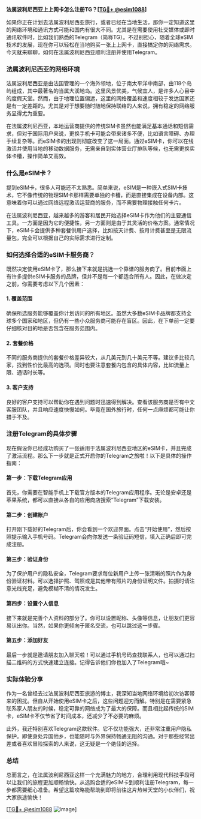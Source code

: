 **法属波利尼西亚上上网卡怎么注册TG？[[TG💪+ @esim1088](https://t.me/s/esim1088)]**

如果你正在计划去法属波利尼西亚旅行，或者已经在当地生活，那你一定知道这里的网络环境和通讯方式可能和国内有很大不同。尤其是在需要使用社交媒体或即时通讯软件时，比如我们熟悉的Telegram（简称TG）。不过别担心，随着全球eSIM技术的发展，现在你可以轻松在当地购买一张上上网卡，直接搞定你的网络需求。今天就来聊聊，如何在法属波利尼西亚顺利注册并使用Telegram。

### 法属波利尼西亚的网络环境

法属波利尼西亚是由法国管理的一个海外领地，位于南太平洋中南部，由118个岛屿组成，其中最著名的当属大溪地岛。这里风景优美，气候宜人，是许多人心目中的度假天堂。然而，由于地理位置偏远，这里的网络覆盖和速度相较于发达国家还是有一定差距的。尤其是对于想要随时随地保持联络的人来说，拥有稳定的网络服务显得尤为重要。

在法属波利尼西亚，本地运营商提供的传统SIM卡虽然也能满足基本通话和短信需求，但对于国际用户来说，更换手机卡可能会带来诸多不便，比如语言障碍、办理手续复杂等。而eSIM卡的出现则彻底改变了这一局面。通过eSIM卡，你可以在线激活并使用当地的移动数据服务，无需亲自到实体营业厅排队等候，也无需更换实体卡槽，操作简单又高效。

### 什么是eSIM卡？

提到eSIM卡，很多人可能还不太熟悉。简单来说，eSIM是一种嵌入式SIM卡技术，它不像传统的物理SIM卡那样需要单独的卡槽，而是直接集成在设备内部。这意味着你可以通过网络远程激活运营商的服务，而不需要物理接触任何卡片。

在法属波利尼西亚，越来越多的游客和居民开始选择eSIM卡作为他们的主要通信工具。一方面是因为它的便捷性，另一方面则是由于其灵活的价格方案。通常情况下，eSIM卡会提供多种套餐供用户选择，比如按天计费、按月计费甚至是无限流量包，完全可以根据自己的实际需求进行定制。

### 如何选择合适的eSIM卡服务商？

既然决定使用eSIM卡了，那么接下来就是挑选一个靠谱的服务商了。目前市面上有许多提供eSIM卡服务的品牌，但并不是每一个都适合所有人。因此，在做决定之前，你需要考虑以下几个因素：

#### 1. 覆盖范围
确保所选服务能够覆盖你计划访问的所有地区。虽然大多数eSIM卡品牌都支持全球多个国家和地区，但仍有一些小众服务商可能存在盲区。因此，在下单前一定要仔细核对目的地是否包含在服务范围内。

#### 2. 套餐价格
不同的服务商提供的套餐价格差异较大，从几美元到几十美元不等。建议多比较几家，找到性价比最高的选项。同时也要注意套餐内包含的具体内容，比如流量上限、通话时长等。

#### 3. 客户支持
良好的客户支持可以帮助你在遇到问题时迅速得到解决。查看该服务商是否有中文客服团队，并且响应速度快慢如何。毕竟在国外旅行时，任何一点麻烦都可能让你措手不及。

### 注册Telegram的具体步骤

现在假设你已经成功购买了一张适用于法属波利尼西亚地区的eSIM卡，并且完成了激活流程。那么下一步就是正式开启你的Telegram之旅啦！以下是具体的操作指南：

#### 第一步：下载Telegram应用
首先，你需要在智能手机上下载官方版本的Telegram应用程序。无论是安卓还是苹果系统，都可以直接从各自的应用商店搜索“Telegram”下载安装。

#### 第二步：创建账户
打开刚下载好的Telegram后，你会看到一个欢迎界面。点击“开始使用”，然后按照提示输入手机号码。Telegram会向你发送一条验证码短信，填入正确后即可完成注册。

#### 第三步：验证身份
为了保护用户的隐私安全，Telegram要求每位新用户上传一张清晰的照片作为身份验证材料。可以选择护照、驾照或是其他带有照片的身份证明文件。拍摄时请注意光线充足，避免模糊不清的情况发生。

#### 第四步：设置个人信息
接下来就是完善个人资料的部分了。你可以设置昵称、头像等信息，让朋友们更容易认出你。当然，如果你更倾向于匿名交流，也可以跳过这一步骤。

#### 第五步：添加好友
最后一步就是邀请朋友加入聊天啦！可以通过手机号码查找联系人，也可以通过扫描二维码的方式快速建立连接。记得告诉他们你也加入了Telegram哦~

### 实际体验分享

作为一名曾经去过法属波利尼西亚旅游的博主，我深知当地网络环境给初次访客带来的困扰。但自从开始使用eSIM卡之后，这些问题迎刃而解。特别是在需要紧急联系家人朋友的时候，稳定可靠的网络成为了最大的保障。而且相比起传统的SIM卡，eSIM卡不仅节省了时间成本，还减少了不必要的麻烦。

此外，我还特别喜欢Telegram这款软件。它不仅功能强大，还非常注重用户隐私保护。即使身处异国他乡，也能随时与外界保持畅通无阻的沟通。对于那些经常出差或者喜欢冒险探索的人来说，这无疑是一个绝佳的选择。

### 总结

总而言之，在法属波利尼西亚这样一个充满魅力的地方，合理利用现代科技手段可以让我们的旅程更加顺畅愉快。从选购合适的eSIM卡到顺利注册Telegram，每一步都需要细心准备。希望这篇攻略能帮助到即将前往这片热带天堂的小伙伴们，祝大家旅途愉快！

[[TG💪+ @esim1088](https://t.me/s/esim1088) ![Image](https://i.postimg.cc/4NQfJmqS/Snipaste-2025-05-13-00-14-12.png)]